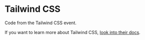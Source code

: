 # Tailwind CSS

Code from the Tailwind CSS event.

If you want to learn more about Tailwind CSS, [look into their docs](https://tailwindcss.com/docs/installation).